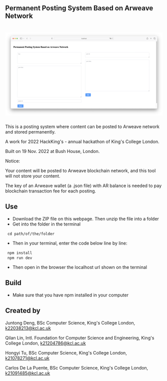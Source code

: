 ## Permanent Posting System Based on Arweave Network
<h1 align="center">
  <img src="https://github.com/qilanlin/2022HackKing-s/blob/main/Screenshot.png" width="1000">
 
</h1>
This is a posting system where content can be posted to Arweave network and stored permanently.

A work for 2022 HackKing's - annual hackathon of King's College London.

Built on 19 Nov. 2022 at Bush House, London.

Notice:

Your content will be posted to Arweave blockchain network, and this tool will not store your content. 

The key of an Arweave wallet (a .json file) with AR balance is needed to pay blockchain transaction fee for each posting.

## Use
- Download the ZIP file on this webpage. Then unzip the file into a folder
- Get into the folder in the terminal
```
 cd path/of/the/folder
  ```
- Then in your terminal, enter the code below line by line:
 ```
  npm install
  npm run dev
  ```
  
- Then open in the browser the localhost url shown on the terminal

## Build
- Make sure that you have npm installed in your computer

## Created by

Juntong Deng, BSc Computer Science, King's College London, k22038213@kcl.ac.uk

Qilan Lin, Intl. Foundation for Computer Science and Engineering, King's College London, k21204786@kcl.ac.uk

Hongyi Tu, BSc Computer Science, King's College London, k21078271@kcl.ac.uk

Carlos De La Puente, BSc Computer Science, King's College London, k21091485@kcl.ac.uk
